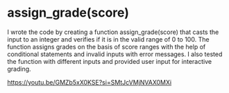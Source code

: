# assign_grade(score)
I wrote the code by creating a function assign_grade(score) that casts the input to an integer and verifies if it is in the valid range of 0 to 100. The function assigns grades on the basis of score ranges with the help of conditional statements and invalid inputs with error messages. I also tested the function with different inputs and provided user input for interactive grading.

https://youtu.be/GMZb5xX0KSE?si=SMtJcVMjNVAX0MXi
